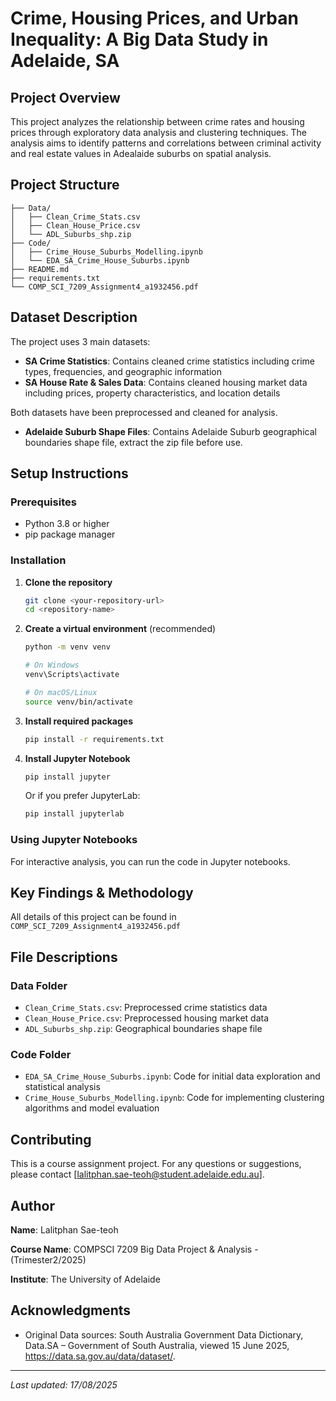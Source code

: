 # Crime, Housing Prices, and Urban Inequality: A Big Data Study in Adelaide, SA

## Project Overview

This project analyzes the relationship between crime rates and housing prices through exploratory data analysis and clustering techniques. The analysis aims to identify patterns and correlations between criminal activity and real estate values in Adealaide suburbs on spatial analysis.

## Project Structure
```
├── Data/
│   ├── Clean_Crime_Stats.csv
│   ├── Clean_House_Price.csv
│   └── ADL_Suburbs_shp.zip
├── Code/
│   ├── Crime_House_Suburbs_Modelling.ipynb
│   └── EDA_SA_Crime_House_Suburbs.ipynb
├── README.md
├── requirements.txt
└── COMP_SCI_7209_Assignment4_a1932456.pdf

```

## Dataset Description

The project uses 3 main datasets:

- **SA Crime Statistics**: Contains cleaned crime statistics including crime types, frequencies, and geographic information
- **SA House Rate & Sales Data**: Contains cleaned housing market data including prices, property characteristics, and location details

Both datasets have been preprocessed and cleaned for analysis.

- **Adelaide Suburb Shape Files**: Contains Adelaide Suburb geographical boundaries shape file, extract the zip file before use.

## Setup Instructions

### Prerequisites

- Python 3.8 or higher
- pip package manager

### Installation

1. **Clone the repository**
   ```bash
   git clone <your-repository-url>
   cd <repository-name>
   ```

2. **Create a virtual environment** (recommended)
   ```bash
   python -m venv venv
   
   # On Windows
   venv\Scripts\activate
   
   # On macOS/Linux
   source venv/bin/activate
   ```

3. **Install required packages**
   ```bash
   pip install -r requirements.txt
   ```

4. **Install Jupyter Notebook**
   ```bash
   pip install jupyter
   ```
   
   Or if you prefer JupyterLab:
   ```bash
   pip install jupyterlab
   ```

### Using Jupyter Notebooks

For interactive analysis, you can run the code in Jupyter notebooks.

## Key Findings & Methodology

All details of this project can be found in `COMP_SCI_7209_Assignment4_a1932456.pdf`

## File Descriptions

### Data Folder
- `Clean_Crime_Stats.csv`: Preprocessed crime statistics data
- `Clean_House_Price.csv`: Preprocessed housing market data
- `ADL_Suburbs_shp.zip`: Geographical boundaries shape file

### Code Folder
- `EDA_SA_Crime_House_Suburbs.ipynb`: Code for initial data exploration and statistical analysis
- `Crime_House_Suburbs_Modelling.ipynb`: Code for implementing clustering algorithms and model evaluation

## Contributing

This is a course assignment project. For any questions or suggestions, please contact [lalitphan.sae-teoh@student.adelaide.edu.au].

## Author

**Name**: Lalitphan Sae-teoh

**Course Name**: COMPSCI 7209 Big Data Project & Analysis - (Trimester2/2025) 

**Institute**: The University of Adelaide

## Acknowledgments

- Original Data sources: South Australia Government Data Dictionary, Data.SA – Government of South Australia, viewed 15 June 2025, https://data.sa.gov.au/data/dataset/.

---

*Last updated: 17/08/2025*


